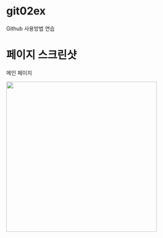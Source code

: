 # git02ex
Github 사용방법 연습

# 페이지 스크린샷
메인 페이지

<img src = "https://github.com/user-attachments/assets/151f5da4-da57-4f33-b232-afed8a9274bc" width=400> 
